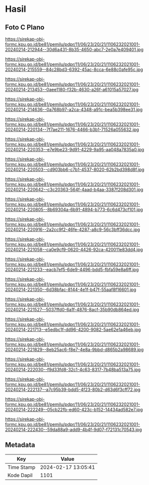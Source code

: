 # Hasil

## Foto C Plano

https://sirekap-obj-formc.kpu.go.id/be81/pemilu/pdpr/11/06/23/20/21/1106232021001-20240214-212944--30d6a431-8b35-4650-abc7-2e0a7e409401.jpg

https://sirekap-obj-formc.kpu.go.id/be81/pemilu/pdpr/11/06/23/20/21/1106232021001-20240214-215559--84c28bd3-6392-45ac-8cca-6e88c0afe95c.jpg

https://sirekap-obj-formc.kpu.go.id/be81/pemilu/pdpr/11/06/23/20/21/1106232021001-20240214-213453--0aee1180-f32b-4630-a26f-a61015a57027.jpg

https://sirekap-obj-formc.kpu.go.id/be81/pemilu/pdpr/11/06/23/20/21/1106232021001-20240214-214636--0a768b97-a2ca-4348-a91c-bea5b398ee31.jpg

https://sirekap-obj-formc.kpu.go.id/be81/pemilu/pdpr/11/06/23/20/21/1106232021001-20240214-220134--7f7ae211-1676-4466-b3b1-71526a055632.jpg

https://sirekap-obj-formc.kpu.go.id/be81/pemilu/pdpr/11/06/23/20/21/1106232021001-20240214-220353--e7e9be23-9d91-4229-9a95-aa048a7835a0.jpg

https://sirekap-obj-formc.kpu.go.id/be81/pemilu/pdpr/11/06/23/20/21/1106232021001-20240214-220503--cd903bb6-c7b1-4537-8020-62b2bd398d8f.jpg

https://sirekap-obj-formc.kpu.go.id/be81/pemilu/pdpr/11/06/23/20/21/1106232021001-20240214-220642--c3c20363-564f-4aad-b4aa-3387f208d301.jpg

https://sirekap-obj-formc.kpu.go.id/be81/pemilu/pdpr/11/06/23/20/21/1106232021001-20240214-220805--8b69304a-6b91-4894-b773-6c6d473cf101.jpg

https://sirekap-obj-formc.kpu.go.id/be81/pemilu/pdpr/11/06/23/20/21/1106232021001-20240214-220916--2a2cc9f2-46fe-4287-a8c9-56c3bff36dcc.jpg

https://sirekap-obj-formc.kpu.go.id/be81/pemilu/pdpr/11/06/23/20/21/1106232021001-20240214-221058--ca0e9cf9-0620-4426-92ca-420011e83dd4.jpg

https://sirekap-obj-formc.kpu.go.id/be81/pemilu/pdpr/11/06/23/20/21/1106232021001-20240214-221233--eacb7ef5-6de9-4496-bdd5-fbfa59e8a6ff.jpg

https://sirekap-obj-formc.kpu.go.id/be81/pemilu/pdpr/11/06/23/20/21/1106232021001-20240214-221350--6d38bfac-8144-4e1f-b47f-55aaf8f16601.jpg

https://sirekap-obj-formc.kpu.go.id/be81/pemilu/pdpr/11/06/23/20/21/1106232021001-20240214-221527--5037ffd0-6a1f-4876-8acf-35b90db864ed.jpg

https://sirekap-obj-formc.kpu.go.id/be81/pemilu/pdpr/11/06/23/20/21/1106232021001-20240214-221713--e5edbc1f-dd96-4200-9082-5ae62e1a46eb.jpg

https://sirekap-obj-formc.kpu.go.id/be81/pemilu/pdpr/11/06/23/20/21/1106232021001-20240214-221829--8eb25ac6-f8e7-4e8a-9bbd-d865b2a98689.jpg

https://sirekap-obj-formc.kpu.go.id/be81/pemilu/pdpr/11/06/23/20/21/1106232021001-20240214-222030--f9d33fd8-32c1-4c63-8317-7b48ba513a75.jpg

https://sirekap-obj-formc.kpu.go.id/be81/pemilu/pdpr/11/06/23/20/21/1106232021001-20240214-222137--a7c95b39-bdd5-4f23-80b2-d63d6f3cff72.jpg

https://sirekap-obj-formc.kpu.go.id/be81/pemilu/pdpr/11/06/23/20/21/1106232021001-20240214-222249--05cb22fb-ed60-423c-b152-14434ad582e7.jpg

https://sirekap-obj-formc.kpu.go.id/be81/pemilu/pdpr/11/06/23/20/21/1106232021001-20240214-222430--59da88a9-add9-4b4f-9d07-f72131c70543.jpg


## Metadata

| Key        | Value               |
| ---------- | ------------------- |
| Time Stamp | 2024-02-17 13:05:41 |
| Kode Dapil | 1101                |



